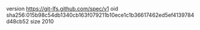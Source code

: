 version https://git-lfs.github.com/spec/v1
oid sha256:015b98c54db1340cb163f079211b10ece1c1b36617462ed5ef4139784d48cb52
size 2010
